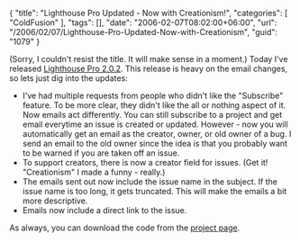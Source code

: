 {
	"title": "Lighthouse Pro Updated - Now with Creationism!",
	"categories": [
		"ColdFusion"
	],
	"tags": [],
	"date": "2006-02-07T08:02:00+06:00",
	"url": "/2006/02/07/Lighthouse-Pro-Updated-Now-with-Creationism",
	"guid": "1079"
}

(Sorry, I couldn't resist the title. It will make sense in a moment.) Today I've released <a href="http://ray.camdenfamily.com/projects/lhp">Lighthouse Pro 2.0.2</a>. This release is heavy on the email changes, so lets just dig into the updates:

<ul>
<li>I've had multiple requests from people who didn't like the "Subscribe" feature. To be more clear, they didn't like the all or nothing aspect of it. Now emails act differently. You can still subscribe to a project and get email everytime an issue is created or updated. However - now you will automatically get an email as the creator, owner, or old owner of a bug. I send an email to the old owner since the idea is that you probably want to be warned if you are taken off an issue.
<li>To support creators, there is now a creator field for issues. (Get it! "Creationism" I made a funny - really.)
<li>The emails sent out now include the issue name in the subject. If the issue name is too long, it gets truncated. This will make the emails a bit more descriptive.
<li>Emails now include a direct link to the issue.
</ul>

As always, you can download the code from the <a href="http://ray.camdenfamily.com/projects/lhp">project page</a>.